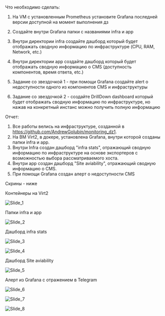 Что необходимо сделать:

1. На VM с установленным Prometheus установите Grafana последней версии доступной на момент выполнения дз
2. Создайте внутри Grafana папки с названиями infra и app
3. Внутри директории infra создайте дашборд который будет отображать сводную информацию по инфраструктуре (CPU, RAM, Network, etc.)
4. Внутри директории app создайте дашборд который будет отображать сводную информацию о CMS (доступность компонентов, время ответа, etc.)

5. Задание со звездочкой 1 - при помощи Grafana создайте alert о недоступности одного из компонентов CMS и инфраструктуры
6. Задание со звездочкой 2 - создайте DrillDown dashboard который будет отображать сводную информацию по инфраструктуре, но нажав на конкретный инстанс можно получить полную информацию

Отчет:

1. Все работы велись на инфраструктуре, созданной в  https://github.com/AndrewGolubin/monitoring_dz1.
2. На ВМ Virt2, в докере, установлена Grafana, внутри которой созданы папки infra и app.
3. Внутри Infra создан дашборд "infra stats", отражающий сводную информацию по инфраструктуре на основе экспортеров с возможностью выбора рассматриваемого хоста.
4. Внутри app создан дашборд "Site aviability", отражающий сводную информацию о CMS.
5. При помощи Grafana создан алерт о недоступности CMS

Скрины - ниже

Контейнеры на Virt2

![Slide_1](https://user-images.githubusercontent.com/23739863/170943417-39f96bf4-f5d3-4182-a2f4-fcd2264012ac.png)

Папки infra и app

![Slide_2](https://user-images.githubusercontent.com/23739863/170944225-a564968b-d068-46e1-a4ea-efdc24973b31.png)

Дашборд infra stats

![Slide_3](https://user-images.githubusercontent.com/23739863/170944528-d91e9815-c796-46f2-9855-ef1556cc68e6.png)

![Slide_4](https://user-images.githubusercontent.com/23739863/170944724-e76b8acf-b750-4dd6-91ef-fad8af179687.png)

Дашборд Site aviability

![Slide_5](https://user-images.githubusercontent.com/23739863/170944914-3c6440f8-bcf0-4097-aeb4-0c009fc06058.png)

Алерт из Grafana с отражением в Telegram

![Slide_6](https://user-images.githubusercontent.com/23739863/170945442-a0a7d456-92ed-4f0f-b5c7-898f276b9c35.png)

![Slide_7](https://user-images.githubusercontent.com/23739863/170945604-4ea955ce-814c-4ba7-9dc1-51bc60d34913.png)

![Slide_8](https://user-images.githubusercontent.com/23739863/170945787-abbaf81f-7c4d-4c74-8c2e-15921eda5f34.png)

